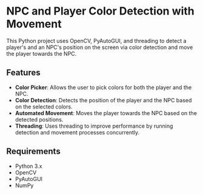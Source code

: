 # NPC and Player Color Detection with Movement

This Python project uses OpenCV, PyAutoGUI, and threading to detect a player's and an NPC's position on the screen via color detection and move the player towards the NPC.

## Features

- **Color Picker**: Allows the user to pick colors for both the player and the NPC.
- **Color Detection**: Detects the position of the player and the NPC based on the selected colors.
- **Automated Movement**: Moves the player towards the NPC based on the detected positions.
- **Threading**: Uses threading to improve performance by running detection and movement processes concurrently.

## Requirements

- Python 3.x
- OpenCV
- PyAutoGUI
- NumPy
